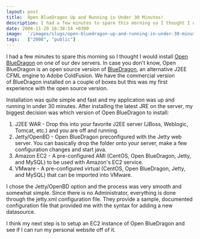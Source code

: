 ```yaml
---
layout: post
title:  Open BlueDragon Up and Running in Under 30 Minutes!
description: I had a few minutes to spare this morning so I thought I would install Open BlueDragon on one of our dev servers. In case you dont know, Open BlueDragon is an open source version of BlueDragon , an alternative J2EE CFML engine to Adobe ColdFusion. We have the commercial version of BlueDragon installed on a couple of boxes but this was my first experience with the open source version. Installation was quite simple and fast and my application was up and running in under 30 minutes. After installin
date: 2008-11-20 16:38:14 +0300
image:  '/images/slugs/open-bluedragon-up-and-running-in-under-30-minutes.jpg'
tags:   ["2008", "public"]
---
```

<p>I had a few minutes to spare this morning so I thought I would install <a href="http://www.openbluedragon.org" target="_blank">Open BlueDragon</a> on one of our dev servers. In case you don't know, Open BlueDragon is an open source version of <a href="http://www.newatlanta.com/products/bluedragon/index.cfm" target="_blank">BlueDragon</a>, an alternative J2EE CFML engine to Adobe ColdFusion. We have the commercial version of BlueDragon installed on a couple of boxes but this was my first experience with the open source version.</p>
<p>Installation was quite simple and fast and my application was up and running in under 30 minutes. After installing the latest JRE on the server, my biggest decision was which version of Open BlueDragon to install:</p>
<ol>
	<li>J2EE WAR - Drop this into your favorite J2EE server (JBoss, Weblogic, Tomcat, etc.) and you are off and running.</li>
	<li>Jetty/OpenBD - Open BlueDragon preconfigured with the Jetty web server. You can basically drop the folder onto your server, make a few configuration changes and start java.</li>
	<li>Amazon EC2 - A pre-configured AMI (CentOS, Open BlueDragon, Jetty, and MySQL) to be used with Amazon's EC2 service.</li>
	<li>VMware - A pre-configured virtual (CentOS, Open BlueDragon, Jetty, and MySQL) that can be imported into VMware.</li>
</ol>
I chose the Jetty/OpenBD option and the process was very smooth and somewhat simple. Since there is no Administrator, everything is done through the jetty.xml configuration file. They provide a sample, documented configuration file that provided me with the syntax for adding a new datasource.
<p>I think my next step is to setup an EC2 instance of Open BlueDragon and see if I can run my personal website off of it.</p>

